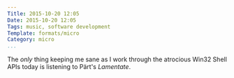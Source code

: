 ```yaml
---
Title: 2015-10-20 12:05
Date: 2015-10-20 12:05
Tags: music, software development
Template: formats/micro
Category: micro
...
```


The *only* thing keeping me sane as I work through the atrocious Win32 Shell
APIs today is listening to Pärt's _Lamentate_.
